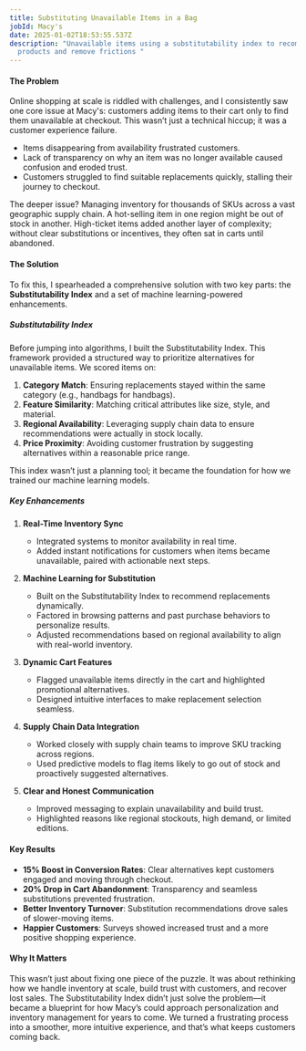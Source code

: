 ```yaml
---
title: Substituting Unavailable Items in a Bag
jobId: Macy's
date: 2025-01-02T18:53:55.537Z
description: "Unavailable items using a substitutability index to recommend new
  products and remove frictions "
---
```

#### The Problem

Online shopping at scale is riddled with challenges, and I consistently saw one core issue at Macy's: customers adding items to their cart only to find them unavailable at checkout. This wasn’t just a technical hiccup; it was a customer experience failure. 

* Items disappearing from availability frustrated customers.
* Lack of transparency on why an item was no longer available caused confusion and eroded trust.
* Customers struggled to find suitable replacements quickly, stalling their journey to checkout.

The deeper issue? Managing inventory for thousands of SKUs across a vast geographic supply chain. A hot-selling item in one region might be out of stock in another. High-ticket items added another layer of complexity; without clear substitutions or incentives, they often sat in carts until abandoned.

#### The Solution

To fix this, I spearheaded a comprehensive solution with two key parts: the **Substitutability Index** and a set of machine learning-powered enhancements.

##### Substitutability Index

Before jumping into algorithms, I built the Substitutability Index. This framework provided a structured way to prioritize alternatives for unavailable items. We scored items on:

1. **Category Match**: Ensuring replacements stayed within the same category (e.g., handbags for handbags).
2. **Feature Similarity**: Matching critical attributes like size, style, and material.
3. **Regional Availability**: Leveraging supply chain data to ensure recommendations were actually in stock locally.
4. **Price Proximity**: Avoiding customer frustration by suggesting alternatives within a reasonable price range.

This index wasn’t just a planning tool; it became the foundation for how we trained our machine learning models.

##### Key Enhancements

1. **Real-Time Inventory Sync**

   * Integrated systems to monitor availability in real time.
   * Added instant notifications for customers when items became unavailable, paired with actionable next steps.
2. **Machine Learning for Substitution**

   * Built on the Substitutability Index to recommend replacements dynamically.
   * Factored in browsing patterns and past purchase behaviors to personalize results.
   * Adjusted recommendations based on regional availability to align with real-world inventory.
3. **Dynamic Cart Features**

   * Flagged unavailable items directly in the cart and highlighted promotional alternatives.
   * Designed intuitive interfaces to make replacement selection seamless.
4. **Supply Chain Data Integration**

   * Worked closely with supply chain teams to improve SKU tracking across regions.
   * Used predictive models to flag items likely to go out of stock and proactively suggested alternatives.
5. **Clear and Honest Communication**

   * Improved messaging to explain unavailability and build trust.
   * Highlighted reasons like regional stockouts, high demand, or limited editions.

#### Key Results

* **15% Boost in Conversion Rates**: Clear alternatives kept customers engaged and moving through checkout.
* **20% Drop in Cart Abandonment**: Transparency and seamless substitutions prevented frustration.
* **Better Inventory Turnover**: Substitution recommendations drove sales of slower-moving items.
* **Happier Customers**: Surveys showed increased trust and a more positive shopping experience.

#### Why It Matters

This wasn’t just about fixing one piece of the puzzle. It was about rethinking how we handle inventory at scale, build trust with customers, and recover lost sales. The Substitutability Index didn’t just solve the problem—it became a blueprint for how Macy’s could approach personalization and inventory management for years to come. We turned a frustrating process into a smoother, more intuitive experience, and that’s what keeps customers coming back.
